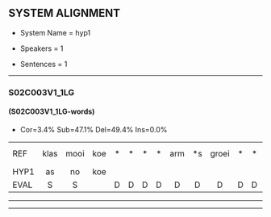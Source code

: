 
## SYSTEM ALIGNMENT

- System Name = hyp1

- Speakers = 1

- Sentences = 1

---

### S02C003V1_1LG

#### (S02C003V1_1LG-words)

- Cor=3.4%	Sub=47.1%	Del=49.4%	Ins=0.0%

|  |  |  |  |  |  |  |  |  |  |  |  |  |  |  |  |  |  |  |  |  |  |  |  |  |  |  |  |  |  |  |  |  |  |  |  |  |  |  |  |  |  |  |  |  |  |  |  |  |  |  |  |  |  |  |  |  |  |  |  |  |  |  |  |  |  |  |  |  |  |  |  |  |  |  |  |  |  |  |  |  |  |  |  |  |  |  |  |
|:--- |:---:|:---:|:---:|:---:|:---:|:---:|:---:|:---:|:---:|:---:|:---:|:---:|:---:|:---:|:---:|:---:|:---:|:---:|:---:|:---:|:---:|:---:|:---:|:---:|:---:|:---:|:---:|:---:|:---:|:---:|:---:|:---:|:---:|:---:|:---:|:---:|:---:|:---:|:---:|:---:|:---:|:---:|:---:|:---:|:---:|:---:|:---:|:---:|:---:|:---:|:---:|:---:|:---:|:---:|:---:|:---:|:---:|:---:|:---:|:---:|:---:|:---:|:---:|:---:|:---:|:---:|:---:|:---:|:---:|:---:|:---:|:---:|:---:|:---:|:---:|:---:|:---:|:---:|:---:|:---:|:---:|:---:|:---:|:---:|:---:|:---:|:---:|
| REF | klas | mooi | koe | * | * | * | * | arm | *s | groei | * | * | * | * | * | * | strand | *s | eerst | voor | draai | * | * | * | sjaal*(schaal) | *s | herfst | *s | duur | * | * | * | straat | leeuw | *x | *s | hoek | *s | krant | hout | *s | vriend | *s | gauw | *s | * | groen*(schoen) | *s | feest*(leest) | * | *(ijs) | reis*(rij) | jas | huis | * | * | paard | *s | vijf | * | * | * | * | muts | *s | *s | kind | bang | oog | * | * | *s | schoen | * | * | * | * | plas | neus | knoop | * | * | * | * | * | plank | *s |
| HYP1 | as | no | koe |  |  |  |  |  |  |  |  |  |  | karen | scording | um | met | et | peers | voor |  |  |  |  |  | kinderen | at | je | wadi | e | dat | er | kiklaude? | is | dat? | ogende? | hoek |  |  |  |  |  |  |  |  |  |  |  |  |  |  |  |  |  |  |  |  |  |  |  |  |  |  |  |  | gaat | hot | vreemd | sips | schoen | a | las | was | maar | das | lieflik | f | fe | m | i | a | ni | sgroen | pas | meg | lo | ba |
| EVAL | S | S |  | D | D | D | D | D | D | D | D | D | D | S | S | S | S | S | S |  | D | D | D | D | D | S | S | S | S | S | S | S | S | S | S | S |  | D | D | D | D | D | D | D | D | D | D | D | D | D | D | D | D | D | D | D | D | D | D | D | D | D | D | D | D | S | S | S | S | S | S | S | S | S | S | S | S | S | S | S | S | S | S | S | S | S | S |
---

---
